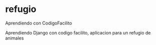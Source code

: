 # refugio
Aprendiendo con CodigoFacilito

Aprendiendo Django con codigo facilito, aplicacion para un refugio de animales
